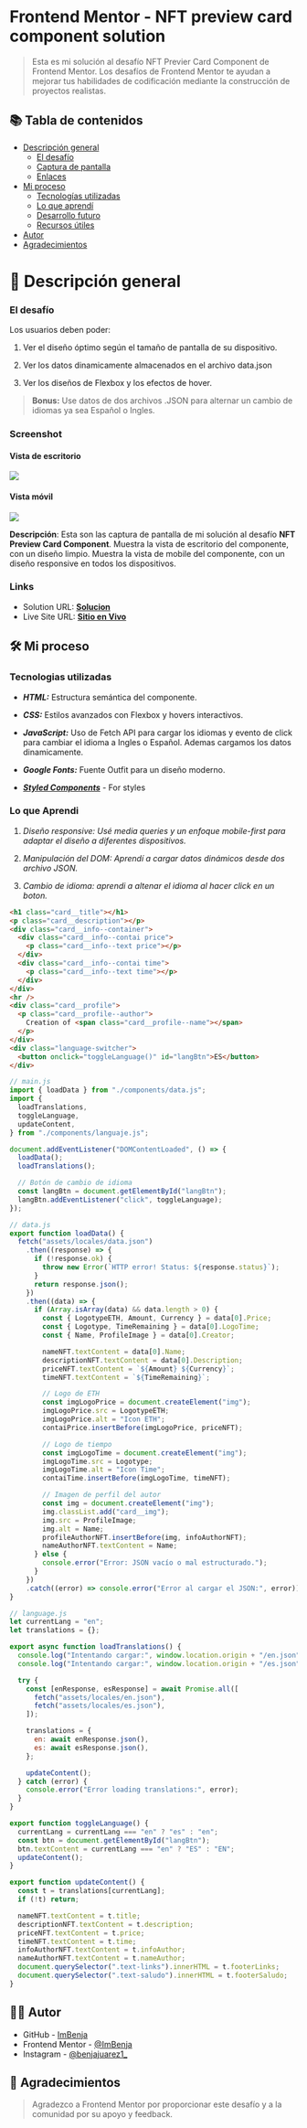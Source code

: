 # Frontend Mentor - NFT preview card component solution

> Esta es mi solución al desafío NFT Previer Card Component de Frontend Mentor. Los desafíos de Frontend Mentor te ayudan a mejorar tus habilidades de codificación mediante la construcción de proyectos realistas.

## 📚 Tabla de contenidos

- [Descripción general](#Descripción-general)
  - [El desafío](#the-challenge)
  - [Captura de pantalla](#screenshot)
  - [Enlaces](#links)
- [Mi proceso](#my-process)
  - [Tecnologías utilizadas](#built-with)
  - [Lo que aprendí](#what-i-learned)
  - [Desarrollo futuro](#continued-development)
  - [Recursos útiles](#useful-resources)
- [Autor](#author)
- [Agradecimientos](#acknowledgments)

# 📖 Descripción general

### El desafío

Los usuarios deben poder:

1. Ver el diseño óptimo según el tamaño de pantalla de su dispositivo.

2. Ver los datos dinamicamente almacenados en el archivo data.json

3. Ver los diseños de Flexbox y los efectos de hover.

> **Bonus:** Use datos de dos archivos .JSON para alternar un cambio de idiomas ya sea Español o Ingles.

### Screenshot

#### Vista de escritorio

![](./design/results/Desktop-Result.png)

#### Vista móvil

![](./design/results/Mobile-Result.png)

**Descripción**: Esta son las captura de pantalla de mi solución al desafío **NFT Preview Card Component**. Muestra la vista de escritorio del componente, con un diseño limpio. Muestra la vista de mobile del componente, con un diseño responsive en todos los dispositivos.

### Links

- Solution URL: [**Solucion**](https://github.com/ImBenja/Frontend-Challenges/tree/main/Newbie/Free/01-preview-nft-component-card)
- Live Site URL: [**Sitio en Vivo**](https://component-nft-card.netlify.app/)

## 🛠️ Mi proceso

### Tecnologias utilizadas

- **_HTML:_** Estructura semántica del componente.

- **_CSS:_** Estilos avanzados con Flexbox y hovers interactivos.

- **_JavaScript:_** Uso de Fetch API para cargar los idiomas y evento de click para cambiar el idioma a Ingles o Español.
  Ademas cargamos los datos dinamicamente.

- **_Google Fonts:_** Fuente Outfit para un diseño moderno.

- [**_Styled Components_**](https://styled-components.com/) - For styles

### Lo que Aprendi

1. _Diseño responsive: Usé media queries y un enfoque mobile-first para adaptar el diseño a diferentes dispositivos._

2. _Manipulación del DOM: Aprendí a cargar datos dinámicos desde dos archivo JSON._

3. _Cambio de idioma: aprendi a altenar el idioma al hacer click en un boton._

```html
<h1 class="card__title"></h1>
<p class="card__description"></p>
<div class="card__info--container">
  <div class="card__info--contai price">
    <p class="card__info--text price"></p>
  </div>
  <div class="card__info--contai time">
    <p class="card__info--text time"></p>
  </div>
</div>
<hr />
<div class="card__profile">
  <p class="card__profile--author">
    Creation of <span class="card__profile--name"></span>
  </p>
</div>
<div class="language-switcher">
  <button onclick="toggleLanguage()" id="langBtn">ES</button>
</div>
```

```js
// main.js
import { loadData } from "./components/data.js";
import {
  loadTranslations,
  toggleLanguage,
  updateContent,
} from "./components/languaje.js";

document.addEventListener("DOMContentLoaded", () => {
  loadData();
  loadTranslations();

  // Botón de cambio de idioma
  const langBtn = document.getElementById("langBtn");
  langBtn.addEventListener("click", toggleLanguage);
});
```

```js
// data.js
export function loadData() {
  fetch("assets/locales/data.json")
    .then((response) => {
      if (!response.ok) {
        throw new Error(`HTTP error! Status: ${response.status}`);
      }
      return response.json();
    })
    .then((data) => {
      if (Array.isArray(data) && data.length > 0) {
        const { LogotypeETH, Amount, Currency } = data[0].Price;
        const { Logotype, TimeRemaining } = data[0].LogoTime;
        const { Name, ProfileImage } = data[0].Creator;

        nameNFT.textContent = data[0].Name;
        descriptionNFT.textContent = data[0].Description;
        priceNFT.textContent = `${Amount} ${Currency}`;
        timeNFT.textContent = `${TimeRemaining}`;

        // Logo de ETH
        const imgLogoPrice = document.createElement("img");
        imgLogoPrice.src = LogotypeETH;
        imgLogoPrice.alt = "Icon ETH";
        contaiPrice.insertBefore(imgLogoPrice, priceNFT);

        // Logo de tiempo
        const imgLogoTime = document.createElement("img");
        imgLogoTime.src = Logotype;
        imgLogoTime.alt = "Icon Time";
        contaiTime.insertBefore(imgLogoTime, timeNFT);

        // Imagen de perfil del autor
        const img = document.createElement("img");
        img.classList.add("card__img");
        img.src = ProfileImage;
        img.alt = Name;
        profileAuthorNFT.insertBefore(img, infoAuthorNFT);
        nameAuthorNFT.textContent = Name;
      } else {
        console.error("Error: JSON vacío o mal estructurado.");
      }
    })
    .catch((error) => console.error("Error al cargar el JSON:", error));
}
```

```js
// language.js
let currentLang = "en";
let translations = {};

export async function loadTranslations() {
  console.log("Intentando cargar:", window.location.origin + "/en.json");
  console.log("Intentando cargar:", window.location.origin + "/es.json");

  try {
    const [enResponse, esResponse] = await Promise.all([
      fetch("assets/locales/en.json"),
      fetch("assets/locales/es.json"),
    ]);

    translations = {
      en: await enResponse.json(),
      es: await esResponse.json(),
    };

    updateContent();
  } catch (error) {
    console.error("Error loading translations:", error);
  }
}

export function toggleLanguage() {
  currentLang = currentLang === "en" ? "es" : "en";
  const btn = document.getElementById("langBtn");
  btn.textContent = currentLang === "en" ? "ES" : "EN";
  updateContent();
}

export function updateContent() {
  const t = translations[currentLang];
  if (!t) return;

  nameNFT.textContent = t.title;
  descriptionNFT.textContent = t.description;
  priceNFT.textContent = t.price;
  timeNFT.textContent = t.time;
  infoAuthorNFT.textContent = t.infoAuthor;
  nameAuthorNFT.textContent = t.nameAuthor;
  document.querySelector(".text-links").innerHTML = t.footerLinks;
  document.querySelector(".text-saludo").innerHTML = t.footerSaludo;
}
```

## 👨‍💻 Autor

- GitHub - [ImBenja](https://github.com/ImBenja)
- Frontend Mentor - [@ImBenja](https://www.frontendmentor.io/profile/ImBenja)
- Instagram - [@benjajuarez1\_](https://www.instagram.com/benjajuarez1_/?hl=es)

## 🙏 Agradecimientos

> Agradezco a Frontend Mentor por proporcionar este desafío y a la comunidad por su apoyo y feedback.
